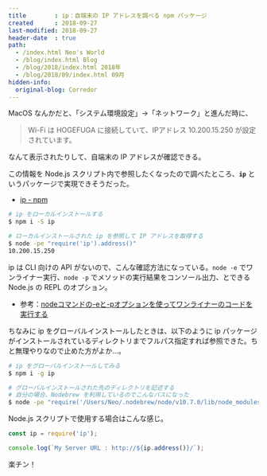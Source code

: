 ```yaml
---
title        : ip：自端末の IP アドレスを調べる npm パッケージ
created      : 2018-09-27
last-modified: 2018-09-27
header-date  : true
path:
  - /index.html Neo's World
  - /blog/index.html Blog
  - /blog/2018/index.html 2018年
  - /blog/2018/09/index.html 09月
hidden-info:
  original-blog: Corredor
---
```


MacOS なんかだと、「システム環境設定」→「ネットワーク」と進んだ時に、

> Wi-Fi は HOGEFUGA に接続していて、IPアドレス 10.200.15.250 が設定されています。

なんて表示されたりして、自端末の IP アドレスが確認できる。

この情報を Node.js スクリプト内で参照したくなったので調べたところ、__`ip`__ というパッケージで実現できそうだった。

- [ip - npm](https://www.npmjs.com/package/ip)

```bash
# ip をローカルインストールする
$ npm i -S ip

# ローカルインストールされた ip を参照して IP アドレスを取得する
$ node -pe "require('ip').address()"
10.200.15.250
```

ip は CLI 向けの API がないので、こんな確認方法になっている。`node -e` でワンライナー実行、`node -p` でメソッドの実行結果をコンソール出力、とできる Node.js の REPL のオプション。

- 参考：[nodeコマンドの-eと-pオプションを使ってワンライナーのコードを実行する](https://qiita.com/setouchi/items/05ff31bfd9ca43061bba)

ちなみに ip をグローバルインストールしたときは、以下のように ip パッケージがインストールされているディレクトリまでフルパス指定すれば参照できた。ちと無理やりなので止めた方がよか…。

```bash
# ip をグローバルインストールしてみる
$ npm i -g ip

# グローバルインストールされた先のディレクトリを記述する
# 自分の場合、Nodebrew を利用しているのでこんなパスになった
$ node -pe "require('/Users/Neo/.nodebrew/node/v10.7.0/lib/node_modules/ip').address()"
```

Node.js スクリプトで使用する場合はこんな感じ。

```javascript
const ip = require('ip');

console.log(`My Server URL : http://${ip.address()}/`);
```

楽チン！
